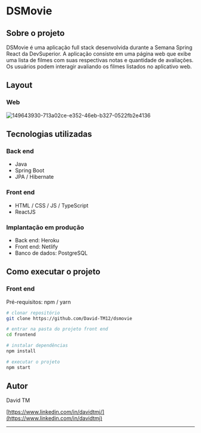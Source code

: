 # DSMovie

## Sobre o projeto

DSMovie é uma aplicação full stack desenvolvida durante a Semana Spring React da DevSuperior. A aplicação consiste em uma página web que exibe uma lista de filmes com suas respectivas notas e quantidade de avaliações. Os usuários podem interagir avaliando os filmes listados no aplicativo web.

## Layout

### Web

![149643930-713a02ce-e352-46eb-b327-0522fb2e4136](https://github.com/user-attachments/assets/7813b6d3-cf69-4190-8203-2ee9e144b3a0)

## Tecnologias utilizadas

### Back end

- Java
- Spring Boot
- JPA / Hibernate

### Front end

- HTML / CSS / JS / TypeScript
- ReactJS

### Implantação em produção

- Back end: Heroku
- Front end: Netlify
- Banco de dados: PostgreSQL

## Como executar o projeto

### Front end

Pré-requisitos: npm / yarn

```bash
# clonar repositório
git clone https://github.com/David-TM12/dsmovie

# entrar na pasta do projeto front end
cd frontend

# instalar dependências
npm install

# executar o projeto
npm start
```

## Autor

David TM

[https://www.linkedin.com/in/davidtmj/](https://www.linkedin.com/in/davidtmj)

---
